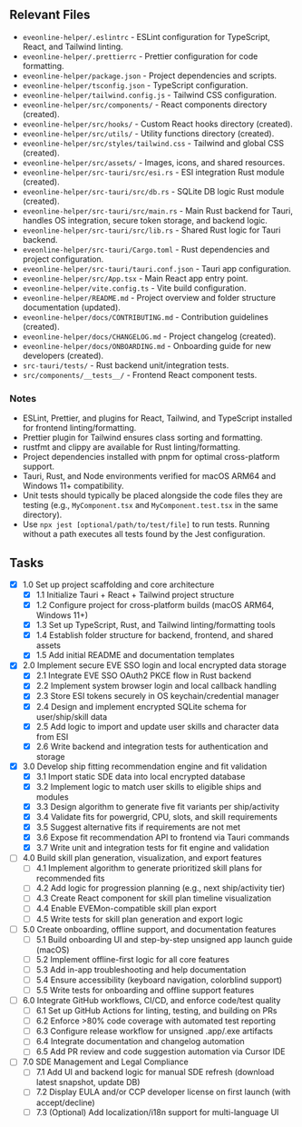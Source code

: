 ## Relevant Files

- `eveonline-helper/.eslintrc` - ESLint configuration for TypeScript, React, and Tailwind linting.
- `eveonline-helper/.prettierrc` - Prettier configuration for code formatting.
- `eveonline-helper/package.json` - Project dependencies and scripts.
- `eveonline-helper/tsconfig.json` - TypeScript configuration.
- `eveonline-helper/tailwind.config.js` - Tailwind CSS configuration.
- `eveonline-helper/src/components/` - React components directory (created).
- `eveonline-helper/src/hooks/` - Custom React hooks directory (created).
- `eveonline-helper/src/utils/` - Utility functions directory (created).
- `eveonline-helper/src/styles/tailwind.css` - Tailwind and global CSS (created).
- `eveonline-helper/src/assets/` - Images, icons, and shared resources.
- `eveonline-helper/src-tauri/src/esi.rs` - ESI integration Rust module (created).
- `eveonline-helper/src-tauri/src/db.rs` - SQLite DB logic Rust module (created).
- `eveonline-helper/src-tauri/src/main.rs` - Main Rust backend for Tauri, handles OS integration, secure token storage, and backend logic.
- `eveonline-helper/src-tauri/src/lib.rs` - Shared Rust logic for Tauri backend.
- `eveonline-helper/src-tauri/Cargo.toml` - Rust dependencies and project configuration.
- `eveonline-helper/src-tauri/tauri.conf.json` - Tauri app configuration.
- `eveonline-helper/src/App.tsx` - Main React app entry point.
- `eveonline-helper/vite.config.ts` - Vite build configuration.
- `eveonline-helper/README.md` - Project overview and folder structure documentation (updated).
- `eveonline-helper/docs/CONTRIBUTING.md` - Contribution guidelines (created).
- `eveonline-helper/docs/CHANGELOG.md` - Project changelog (created).
- `eveonline-helper/docs/ONBOARDING.md` - Onboarding guide for new developers (created).
- `src-tauri/tests/` - Rust backend unit/integration tests.
- `src/components/__tests__/` - Frontend React component tests.

### Notes

- ESLint, Prettier, and plugins for React, Tailwind, and TypeScript installed for frontend linting/formatting.
- Prettier plugin for Tailwind ensures class sorting and formatting.
- rustfmt and clippy are available for Rust linting/formatting.
- Project dependencies installed with pnpm for optimal cross-platform support.
- Tauri, Rust, and Node environments verified for macOS ARM64 and Windows 11+ compatibility.
- Unit tests should typically be placed alongside the code files they are testing (e.g., `MyComponent.tsx` and `MyComponent.test.tsx` in the same directory).
- Use `npx jest [optional/path/to/test/file]` to run tests. Running without a path executes all tests found by the Jest configuration.

## Tasks

- [x] 1.0 Set up project scaffolding and core architecture
  - [x] 1.1 Initialize Tauri + React + Tailwind project structure
  - [x] 1.2 Configure project for cross-platform builds (macOS ARM64, Windows 11+)
  - [x] 1.3 Set up TypeScript, Rust, and Tailwind linting/formatting tools
  - [x] 1.4 Establish folder structure for backend, frontend, and shared assets
  - [x] 1.5 Add initial README and documentation templates

- [x] 2.0 Implement secure EVE SSO login and local encrypted data storage
  - [x] 2.1 Integrate EVE SSO OAuth2 PKCE flow in Rust backend
  - [x] 2.2 Implement system browser login and local callback handling
  - [x] 2.3 Store ESI tokens securely in OS keychain/credential manager
  - [x] 2.4 Design and implement encrypted SQLite schema for user/ship/skill data
  - [x] 2.5 Add logic to import and update user skills and character data from ESI
  - [x] 2.6 Write backend and integration tests for authentication and storage

- [x] 3.0 Develop ship fitting recommendation engine and fit validation
  - [x] 3.1 Import static SDE data into local encrypted database
  - [x] 3.2 Implement logic to match user skills to eligible ships and modules
  - [x] 3.3 Design algorithm to generate five fit variants per ship/activity
  - [x] 3.4 Validate fits for powergrid, CPU, slots, and skill requirements
  - [x] 3.5 Suggest alternative fits if requirements are not met
  - [x] 3.6 Expose fit recommendation API to frontend via Tauri commands
  - [x] 3.7 Write unit and integration tests for fit engine and validation

- [ ] 4.0 Build skill plan generation, visualization, and export features
  - [ ] 4.1 Implement algorithm to generate prioritized skill plans for recommended fits
  - [ ] 4.2 Add logic for progression planning (e.g., next ship/activity tier)
  - [ ] 4.3 Create React component for skill plan timeline visualization
  - [ ] 4.4 Enable EVEMon-compatible skill plan export
  - [ ] 4.5 Write tests for skill plan generation and export logic

- [ ] 5.0 Create onboarding, offline support, and documentation features
  - [ ] 5.1 Build onboarding UI and step-by-step unsigned app launch guide (macOS)
  - [ ] 5.2 Implement offline-first logic for all core features
  - [ ] 5.3 Add in-app troubleshooting and help documentation
  - [ ] 5.4 Ensure accessibility (keyboard navigation, colorblind support)
  - [ ] 5.5 Write tests for onboarding and offline support features

- [ ] 6.0 Integrate GitHub workflows, CI/CD, and enforce code/test quality
  - [ ] 6.1 Set up GitHub Actions for linting, testing, and building on PRs
  - [ ] 6.2 Enforce >80% code coverage with automated test reporting
  - [ ] 6.3 Configure release workflow for unsigned .app/.exe artifacts
  - [ ] 6.4 Integrate documentation and changelog automation
  - [ ] 6.5 Add PR review and code suggestion automation via Cursor IDE 

- [ ] 7.0 SDE Management and Legal Compliance
  - [ ] 7.1 Add UI and backend logic for manual SDE refresh (download latest snapshot, update DB)
  - [ ] 7.2 Display EULA and/or CCP developer license on first launch (with accept/decline)
  - [ ] 7.3 (Optional) Add localization/i18n support for multi-language UI 